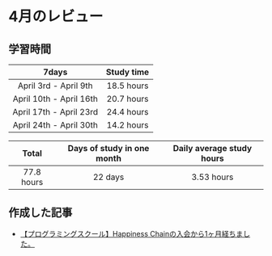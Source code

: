 # 4月のレビュー

## 学習時間
| 7days | Study time |
| :---: | :---: |
| April 3rd - April 9th | 18.5 hours |
| April 10th - April 16th | 20.7 hours |
| April 17th - April 23rd | 24.4 hours |
| April 24th - April 30th | 14.2 hours |

| Total | Days of study in one month | Daily average study hours |
| :---: | :---: | :---: |
| 77.8 hours | 22 days | 3.53 hours |

## 作成した記事
- [【プログラミングスクール】Happiness Chainの入会から1ヶ月経ちました。](https://qiita.com/YSWEngineer/items/5bb68b838069f5f0a1ac "【プログラミングスクール】Happiness Chainの入会から1ヶ月経ちました。")

